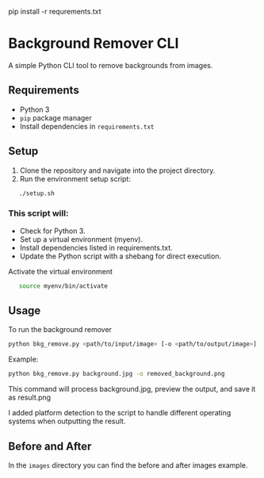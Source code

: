 pip install -r requrements.txt
# Background Remover CLI

A simple Python CLI tool to remove backgrounds from images.

## Requirements

- Python 3
- `pip` package manager
- Install dependencies in `requirements.txt`

## Setup

1. Clone the repository and navigate into the project directory.
2. Run the environment setup script:

```bash
   ./setup.sh
```
### This script will:

- Check for Python 3.
- Set up a virtual environment (myenv).
- Install dependencies listed in requirements.txt.
- Update the Python script with a shebang for direct execution.

Activate the virtual environment
```bash
   source myenv/bin/activate
```

## Usage
To run the background remover

```bash
python bkg_remove.py <path/to/input/image> [-o <path/to/output/image>]
```

Example:
```bash
python bkg_remove.py background.jpg -o removed_background.png
```

This command will process background.jpg, preview the output, and save it as result.png

I added platform detection to the script to handle different operating systems when outputting the result.

## Before and After
In the `images` directory you can find the before and after images example.